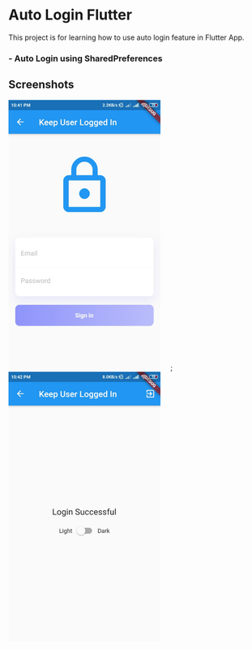 # Auto Login Flutter

This project is for learning how to use auto login feature in Flutter App.

### - Auto Login using SharedPreferences
 
## Screenshots
<img src="screenshots/one.jpg" width="300"> &nbsp;&nbsp;&nbsp;&nbsp;; <img src="screenshots/two.jpg" width="300">
